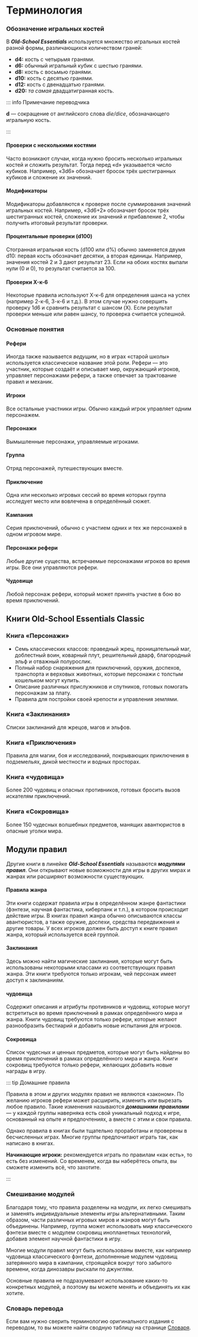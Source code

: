 # Терминология

### Обозначение игральных костей

В _**Old-School Essentials**_ используется множество игральных костей разной формы, различающихся количеством граней:

-   **d4:** кость с четырьмя гранями.
-   **d6:** обычный игральный кубик с шестью гранями.
-   **d8:** кость с восьмью гранями.
-   **d10:** кость с десятью гранями.
-   **d12:** кость с двенадцатью гранями.
-   **d20:** _та самая_ двадцатигранная кость.

::: info Примечание переводчика

**d** — сокращение от английского слова _die/dice_, обозначающего игральную кость.

:::

#### Проверки с несколькими костями

Часто возникают случаи, когда нужно бросить несколько игральных костей и сложить результат. Тогда перед «d» указывается число кубиков. Например, «3d6» обозначает бросок трёх шестигранных кубиков и сложение их значений.

#### Модификаторы

Модификаторы добавляются к проверке после суммирования значений игральных костей. Например, «3d6+2» обозначает бросок трёх шестигранных костей, сложение их значений и прибавление 2, чтобы получить итоговый результат проверки.

#### Процентальные проверки (d100)

Стогранная игральная кость (d100 или d%) обычно заменяется двумя d10: первая кость обозначает десятки, а вторая единицы. Например, значения костей 2 и 3 дают результат 23. Если на обоих костях выпали нули (0 и 0), то результат считается за 100.

#### Проверки X-к-6

Некоторые правила используют X-к-6 для определения шанса на успех (например 2-к-6, 3-к-6 и т.д.). В этом случае нужно совершить проверку 1d6 и сравнить результат с шансом (X). Если результат проверки меньше или равен шансу, то проверка считается успешной.

### Основные понятия

#### Рефери

Иногда также называется _ведущим_, но в играх «старой школы» используется классическое название этой роли. Рефери — это участник, которые создаёт и описывает мир, окружающий игроков, управляет персонажами рефери, а также отвечает за трактование правил и механик.

#### Игроки

Все остальные участники игры. Обычно каждый игрок управляет одним персонажем.

#### Персонажи

Вымышленные персонажи, управляемые игроками.

#### Группа

Отряд персонажей, путешествующих вместе.

#### Приключение

Одна или несколько игровых сессий во время которых группа исследует место или вовлечена в определённый сюжет.

#### Кампания

Серия приключений, обычно с участием одних и тех же персонажей в одном игровом мире.

#### Персонажи рефери

Любые другие существа, встречаемые персонажами игроков во время игры. Все они управляются рефери.

#### Чудовище

Любой персонаж рефери, который может принять участие в бою во время приключений.

## Книги Old-School Essentials Classic

### Книга «Персонажи»

-   Семь классических классов: праведный жрец, проницательный маг, доблестный воин, коварный плут, решительный дварф, благородный эльф и отважный полурослик.
-   Полный набор снаряжения для приключений, оружия, доспехов, транспорта и верховых животных, которые персонажи с толстым кошельком могут купить.
-   Описание различных прислужников и спутников, готовых помогать персонажам за плату.
-   Правила для постройки своей крепости и управления землями.

### Книга «Заклинания»

Списки заклинаний для жрецов, магов и эльфов.

### Книга «Приключения»

Правила для магии, боя и исследований, покрывающих приключения в подземельях, дикой местности и водных просторах.

### Книга «чудовища»

Более 200 чудовищ и опасных противников, готовых бросить вызов искателям приключений.

### Книга «Сокровища»

Более 150 чудесных волшебных предметов, манящих авантюристов в опасные уголки мира.

## Модули правил

Другие книги в линейке _**Old-School Essentials**_ называются _**модулями правил**_. Они открывают новые возможности для игры в других мирах и жанрах или расширяют возможности существующих.

#### Правила жанра

Эти книги содержат правила игры в определённом жанре фантастики (фэнтези, научная фантастика, киберпанк и т.п.), в котором происходит действие игры. В книгах правил жанра обычно описываются классы авантюристов, а также оружие, доспехи, средства передвижения и другие товары. У всех игроков должен быть доступ к книге правил жанра, который используется всей группой.

#### Заклинания

Здесь можно найти магические заклинания, которые могут быть использованы некоторыми классами из соответствующих правил жанра. Эти книги требуются только игрокам, чей персонаж имеет доступ к заклинаниям.

#### чудовища

Содержит описания и атрибуты противников и чудовищ, которые могут встретиться во время приключений в рамках определённого мира и жанра. Книги чудовищ требуются только рефери, которые желают разнообразить бестиарий и добавить новые испытания для игроков.

#### Сокровища

Список чудесных и ценных предметов, которые могут быть найдены во время приключений в рамках определённого мира и жанра. Книги сокровищ требуются только рефери, желающих добавить новые награды в игру.

::: tip Домашние правила

Правила в этом и других модулях правил не являются «законом». По желанию игроков рефери может расширить, изменить или вырезать любое правило. Такие изменения называются _**домашними правилами**_ — у каждой группы наверняка есть свой уникальный подход к игре, основанный на опыте и предпочтениях, а вместе с этим и свои правила.

Однако правила в книгах были тщательно проработаны и проверены в бесчисленных играх. Многие группы предпочитают играть так, как написано в книгах.

**Начинающие игроки:** рекомендуется играть по правилам «как есть», то есть без изменений. Со временем, когда вы наберётесь опыта, вы сможете изменить всё, что захотите.

:::

### Смешивание модулей

Благодаря тому, что правила разделены на модули, их легко смешивать и заменять индивидуальные элементы игры альтернативными. Таким образом, части различных игровых миров и жанров могут быть объединены. Например, группа может использовать мир классического фэнтези вместе с модулем сокровищ инопланетных технологий, добавив элемент научной фантастики в игру.

Многие модули правил могут быть использованы вместе, как например чудовища классического фэнтези, дополненные модулем чудовищ затерянного мира в кампании, строящейся вокруг того забытого времени, когда динозавры рыскали по джунглям.

Основные правила не подразумевают использование каких-то конкретных модулей, а поэтому вы можете менять и объединять их как хотите.

### Словарь перевода

Если вам нужно сверить терминологию оригинального издания с переводом, то вы можете найти сводную таблицу на странице [Словаря](/extras/glossary).
